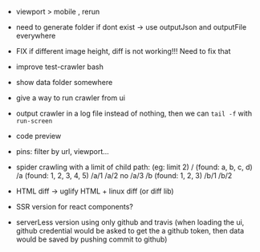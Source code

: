 - viewport > mobile , rerun
- need to generate folder if dont exist -> use outputJson and outputFile everywhere

- FIX if different image height, diff is not working!!! Need to fix that
- improve test-crawler bash

- show data folder somewhere
- give a way to run crawler from ui
- output crawler in a log file instead of nothing, then we can `tail -f` with `run-screen`

- code preview
- pins: filter by url, viewport...

- spider crawling with a limit of child path: (eg: limit 2)
    /     (found: a, b, c, d)
    /a    (found: 1, 2, 3, 4, 5)
    /a/1
    /a/2
    no /a/3
    /b    (found: 1, 2, 3)
    /b/1
    /b/2



- HTML diff -> uglify HTML + linux diff (or diff lib)

- SSR version for react components?

- serverLess version using only github and travis (when loading the ui, github credential would be asked to get the a github token, then data would be saved by pushing commit to github)
